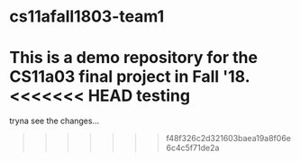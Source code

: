 # cs11afall1803-team1
This is a demo repository for the CS11a03 final project in Fall '18.
<<<<<<< HEAD
testing
=======
tryna see the changes...
>>>>>>> f48f326c2d321603baea19a8f06e6c4c5f71de2a
